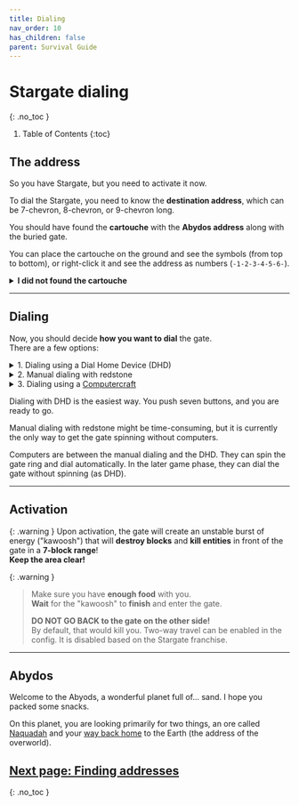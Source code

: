 ```yaml
---
title: Dialing
nav_order: 10
has_children: false
parent: Survival Guide
---
```


# Stargate dialing
{: .no_toc }

1. Table of Contents
{:toc}

## The address

So you have Stargate, but you need to activate it now.

To dial the Stargate, you need to know the **destination address**, which can be 7-chevron, 8-chevron, or 9-chevron long.
<!-- TODO: add link to address length explanation -->
You should have found the **cartouche** with the **Abydos address** along with the buried gate.

You can place the cartouche on the ground and see the symbols (from top to bottom),
or right-click it and see the address as numbers (`-1-2-3-4-5-6-`).

<details markdown="block">
<summary><b>I did not found the cartouche</b></summary>

That could happen if you did not find the sealed [Alpha gate](/structures/stargates/#buried-stargate)
and instead found the [Beta gate](/structures/stargates/#terra-gate-the-beta-gate) 
or other gate structure (a Stargate pedestal added by a datapack, for example).

In that case, here is an image of a cartouche with the Abydos address.

![Cartouche with the Abydoss address](/assets/img/survival/cartouche_abydos_address.png)

Its number representation is `-26-6-14-31-11-29-`.

</details>

___


## Dialing

Now, you should decide **how you want to dial** the gate.  
There are a few options:
<details markdown="block">
<summary>1. Dialing using a Dial Home Device (DHD)</summary>

### Dialing using a Dial Home Device (DHD)

![DHD GUI](/assets/img/survival/dhd_gui.png)

First, place down the gate, and then place DHD anywhere near it.
Currently, the DHD should be able to connect to the gate within the 16-block range.

Right-click the DHD and enter the address (the order of the numbers matters).
Finally, click the big red button in the middle which will encode the Point of Origin and activate the gate.

</details>

<details markdown="block">
<summary>2. Manual dialing with redstone</summary>

### Manual dialing with redstone

Stargate reacts to the redstone signal.  
When you place the gate, note the symbol that is under the top chevron, that is the Point of Origin (PoO),
you will need it later.

|       Signal strength        |         Action          |
|:----------------------------:|:-----------------------:|
|              0               |         Nothing         |
|      less or equal to 6      | Anti-clockwise rotation |
|      more or equal to 7      |   Clockwise rotation    |
|         equal to 15          |      Open chevron       |
|     change from 15 to 0      |      Close chevron      |

To dial the Stargate with redstone,
use signals to **spin the ring** and position the desired **symbol** under the **top chevron**.
You can see the symbols and their order on the **cartouche**.
Once the symbol is in place, use signal strength **15** to **open the chevron** and then cut the signal (change from 15 to 0) to **close the chevron**.
This way, the symbol will be **encoded**, and the next chevron will light up.
You can proceed to the next symbol.

If you accidentally encoded a **wrong symbol**, you can encode the **Point of Origin** anytime,
resetting the gate (as the encoded address will be invalid).

Once you encode **all symbols** from the address, encode the **Point of Origin**, activating the Stargate.

![Manual redstone dialing setup](/assets/img/survival/redstone_dialing.png)

</details>

<details markdown="block">
<summary>3. Dialing using a <a href="https://tweaked.cc/" target="_blank">Computercraft</a></summary>

### Dialing with computercraft

First, you will need a way to connect the computer to the Stargate.
For that, there are "Interfaces" that act as computer peripherals (you can use any computer basic/advanced).

You can craft a basic interface, with 4 iron ingots, 2 gold ingots, 2 copper ingots and one redstone.

![Crafting a basic interface](/assets/img/survival/basic_interface_crafting.png)

![Stargate setup with computer and interface](/assets/img/survival/gate_interface_setup.png)

Place the interface **facing the gate**,
ensuring that the **black side** is facing **away** from the gate.
The interface can be placed anywhere on the gate.
Then, place the computer next to the interface.

The last thing you need is a **program** that will dial the gate.
The minimal example follows.
You can also check this [repository](https://github.com/Povstalec/StargateJourney-ComputerCraft-Programs) for more examples
or more complex [scripts created by the community](/#computercraft-scripts).

Minimal example of a program that will dial the gate with the hardcoded address.  
To create a script, open the computer and enter the command `eidt dial.lua` and press `Enter`,
opening the editor where you can write code.  
Text after `--` is a comment.  
This example is meant for a **Milky Way stargate** and a **basic interface**.
```lua
-- find the connected peripheral basic_interface
interface = peripheral.find("basic_interface")

-- make sure that the address ends with the PoO (zero)
address = {26, 6, 14, 31, 11, 29, 0} -- Abydos address as example

-- this three commands will reset the gate
-- clear currently encoded symbols
interface.disconnectStargate()
-- close chevron if its open 
interface.closeChevron() 
-- clear symbol if it got encoded by closing the chevron
interface.disconnectStargate() 

-- now loop through the address and encode each symbol
for _, symbol in pairs(address) do
    -- tell the gate that it should spin the ring and position the symbol under the top chevron
    interface.rotateClockwise(symbol)
    -- now we need to wait for the gate to finish the rotation
    while (not interface.isCurrentSymbol(symbol)) do
        sleep(0) -- we do not want to do anything while waiting
    end
    
    sleep(1)
    interface.openChevron()
    sleep(1)
    -- you can either explicitly call encodeChevron as follows
    -- or skip it and the encoding will take place automatically on closeChevron
    -- that's the difference between three-phase encoding and two-phase encoding
    -- it's really just aesthetics
    interface.encodeChevron()
    sleep(1)
    interface.closeChevron()
    sleep(1)
end
```

And that's it, save the script, close the editor and run it.
> Press sequentially `Ctrl`, `Enter`, `Ctrl`, `right arrow →`, `Enter`  
> and enter command `dial`.

The gate should now start dialing the address from the script.

If you see an error, check the spelling in your script and check the [common errors section](/computercraft/common_errors).

</details>


Dialing with DHD is the easiest way.
You push seven buttons, and you are ready to go.

Manual dialing with redstone might be time-consuming,
but it is currently the only way to get the gate spinning without computers.

Computers are between the manual dialing and the DHD.
They can spin the gate ring and dial automatically.
In the later game phase, they can dial the gate without spinning (as DHD).

___

## Activation

{: .warning }
Upon activation, the gate will create an unstable burst of energy ("kawoosh")
that will **destroy blocks** and **kill entities** in front of the gate in a **7-block range**!  
**Keep the area clear!**

{: .warning }
> Make sure you have **enough food** with you.  
> **Wait** for the "kawoosh" to **finish** and enter the gate.
>
> **DO NOT GO BACK to the gate on the other side!**  
> By default, that would kill you.
> Two-way travel can be enabled in the config.
> It is disabled based on the Stargate franchise.

___

## Abydos
Welcome to the Abyods, a wonderful planet full of... sand. I hope you packed some snacks.

On this planet, you are looking primarily for two things,
an ore called [Naquadah](/survival/naquadah/) 
and your [way back home](/survival/addresses/) to the Earth (the address of the overworld).

## [Next page: Finding addresses](/survival/addresses/)
{: .no_toc }
